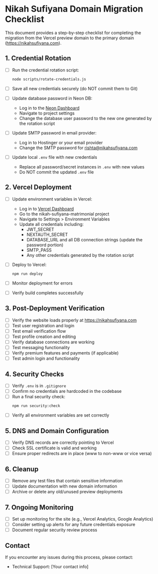 # Nikah Sufiyana Domain Migration Checklist

This document provides a step-by-step checklist for completing the migration from the Vercel preview domain to the primary domain (https://nikahsufiyana.com).

## 1. Credential Rotation

- [ ] Run the credential rotation script:
  ```bash
  node scripts/rotate-credentials.js
  ```
  
- [ ] Save all new credentials securely (do NOT commit them to Git)
- [ ] Update database password in Neon DB:
  - Log in to the [Neon Dashboard](https://console.neon.tech/)
  - Navigate to project settings
  - Change the database user password to the new one generated by the rotation script
  
- [ ] Update SMTP password in email provider:
  - Log in to Hostinger or your email provider
  - Change the SMTP password for rishta@nikahsufiyana.com
  
- [ ] Update local `.env` file with new credentials
  - Replace all password/secret instances in `.env` with new values
  - Do NOT commit the updated `.env` file

## 2. Vercel Deployment

- [ ] Update environment variables in Vercel:
  - Log in to [Vercel Dashboard](https://vercel.com)
  - Go to the nikah-sufiyana-matrimonial project
  - Navigate to Settings > Environment Variables
  - Update all credentials including:
    - JWT_SECRET
    - NEXTAUTH_SECRET
    - DATABASE_URL and all DB connection strings (update the password portion)
    - SMTP_PASS
    - Any other credentials generated by the rotation script

- [ ] Deploy to Vercel:
  ```bash
  npm run deploy
  ```
  
- [ ] Monitor deployment for errors
- [ ] Verify build completes successfully

## 3. Post-Deployment Verification

- [ ] Verify the website loads properly at https://nikahsufiyana.com
- [ ] Test user registration and login
- [ ] Test email verification flow
- [ ] Test profile creation and editing
- [ ] Verify database connections are working
- [ ] Test messaging functionality
- [ ] Verify premium features and payments (if applicable)
- [ ] Test admin login and functionality

## 4. Security Checks

- [ ] Verify `.env` is in `.gitignore`
- [ ] Confirm no credentials are hardcoded in the codebase
- [ ] Run a final security check:
  ```bash
  npm run security:check
  ```
- [ ] Verify all environment variables are set correctly

## 5. DNS and Domain Configuration

- [ ] Verify DNS records are correctly pointing to Vercel
- [ ] Check SSL certificate is valid and working
- [ ] Ensure proper redirects are in place (www to non-www or vice versa)

## 6. Cleanup

- [ ] Remove any test files that contain sensitive information
- [ ] Update documentation with new domain information
- [ ] Archive or delete any old/unused preview deployments

## 7. Ongoing Monitoring

- [ ] Set up monitoring for the site (e.g., Vercel Analytics, Google Analytics)
- [ ] Consider setting up alerts for any future credentials exposure
- [ ] Document regular security review process

## Contact

If you encounter any issues during this process, please contact:
- Technical Support: [Your contact info]
